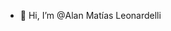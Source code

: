- 👋 Hi, I’m @Alan Matías Leonardelli

<!---
Painalan/Painalan is a ✨ special ✨ repository because its `README.md` (this file) appears on your GitHub profile.
You can click the Preview link to take a look at your changes.
--->
